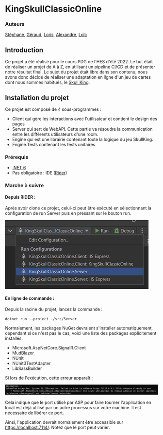 # KingSkullClassicOnline

### Auteurs

[Stéphane](https://github.com/BernardLhermite),
[Géraud](https://github.com/GeraudSilvestri),
[Loris](https://github.com/Loris199),
[Alexandre](https://github.com/AJaquier),
[Loïc](https://github.com/loicrheig)

## Introduction

Ce projet a été réalisé pour le cours PDG de l'HES d'été 2022.
Le but était de réaliser un projet de A à Z, en utilisant un pipeline CI/CD et de présenter notre résultat final.
Le sujet du projet était libre dans son contenu, nous avons donc décidé de réaliser une adaptation en ligne d'un jeu de cartes dont nous sommes habitués, le [Skull King](https://www.schmidtspiele.de/files/Produkte/7/75024%20-%20Skull%20King/75024_Skull_King_DE_FR_IT_GB.pdf#page=3).

## Installation du projet

Ce projet est composé de 4 sous-programmes :

- Client qui gère les interactions avec l'utilisateur et contient le design des pages
- Server qui sert de WebAPI. Cette partie va résoudre la communication entre les différents utilisateurs d'une room.
- Engine qui est une librairie contenant toute la logique du jeu SkullKing.
- Engine.Tests contenant les tests unitaires.

### Prérequis

- [.NET 6](https://dotnet.microsoft.com/en-us/download/dotnet/6.0)
- Pas obligatoire : IDE ([Rider](https://www.jetbrains.com/fr-fr/rider/))

### Marche à suivre

#### Depuis RIDER : 

Après avoir cloné ce projet, celui-ci peut être exécuté en sélectionnant la configuration de run Server puis en pressant sur le bouton run.

![Rider run](./doc/ressources/readme/run-config.png)


#### En ligne de commande :

Depuis la racine du projet, lancez la commande :

`` dotnet run --project ./src/Server ``


Normalement, les packages NuGet devraient s'installer automatiquement, cependant si ce n'est pas le cas, voici une liste des packages explicitement installés.

- Microsoft.AspNetCore.SignalR.Client
- MudBlazor
- NUnit
- NUnit3TestAdapter
- LibSassBuilder

Si lors de l'exécution, cette erreur apparaît :

![Rider run](./doc/ressources/readme/address-error.png)

Cela indique que le port utilisé par ASP pour faire tourner l'application en local est déjà utilisé par un autre processus sur votre machine. Il est nécessaire de libérer ce port.

Ainsi, l'application devrait normalement être accessible sur [https://localhost:7114/](https://localhost:7114/). Notez que le port peut varier.
